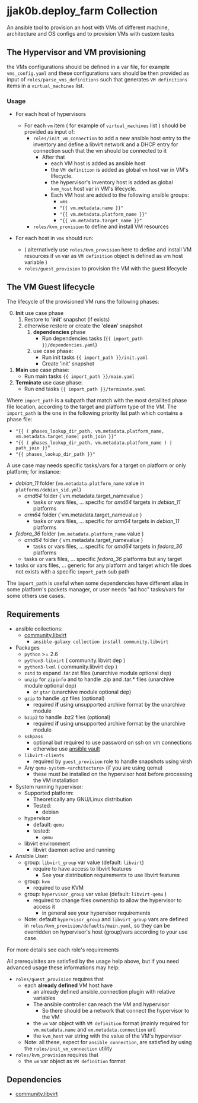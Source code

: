 # jjak0b.deploy_farm Collection

An ansible tool to provision an host with VMs of different machine, architecture and OS configs and to provision VMs with custom tasks

The Hypervisor and VM provisioning
----------------------------------

the VMs configurations should be defined in a var file, for example `vms_config.yaml` and these configurations vars should be then provided as input of `roles/parse_vms_definitions` such that generates `VM definitions` items in a `virtual_machines` list.

### Usage 
- For each host of hypervisors
  - For each `vm` item ( for example of `virtual_machines` list ) should be provided as input of:
    - `roles/init_vm_connection` to add a new ansible host entry to the inventory and define a libvirt network and a DHCP entry for connection such that the vm should be connected to it
      - After that
        - each VM host is added as ansible host
        - the `VM definition` is added as global `vm`  host var in VM's lifecycle.
        - the hypervisor's inventory host is added as global `kvm_host` host var in VM's lifecycle.
        - Each VM host are added to the following ansible groups:
          - `vms`
          - `"{{ vm.metadata.name }}"`
          - `"{{ vm.metadata.platform_name }}"`
          - `"{{ vm.metadata.target_name }}"`
    - `roles/kvm_provision` to define and install VM resources 

- For each host in `vms` should run:
  - ( alternatively use `roles/kvm_provision` here to define and install VM resources if `vm` var as `VM definition` object is defined as vm host variable )
  - `roles/guest_provision` to provision the VM with the guest lifecycle

The VM Guest lifecycle
----------------------
The lifecycle of the provisioned VM runs the following phases:

0. **Init** use case phase
   1. Restore to '**init**' snapshot (if exists)
   2. otherwise restore or create the '**clean**' snapshot
      1. **dependencies** phase
         - Run dependencies tasks (`{{ import_path }}/dependencies.yaml`)
      2. use case phase: 
         - Run init tasks `{{ import_path }}/init.yaml`
         - Create 'init' snapshot
1. **Main** use case phase: 
   - Run main tasks `{{ import_path }}/main.yaml`
2. **Terminate** use case phase: 
   - Run end tasks `{{ import_path }}/terminate.yaml`

Where `import_path` is a subpath that match with the most detailited phase file location, according to the target and platform type of the VM.
The `import_path` is the one in the following priority list path which contains a phase file:
- `"{{ ( phases_lookup_dir_path, vm.metadata.platform_name, vm.metadata.target_name| path_join }}"`
- `"{{ ( phases_lookup_dir_path, vm.metadata.platform_name ) | path_join }}"`
- `"{{ phases_lookup_dir_path }}"`

A use case may needs specific tasks/vars for a target on platform or only platform; for instance:

- *debian_11* folder (`vm.metadata.platform_name` value in `platforms/debian_sid.yml`)
    - *amd64* folder (`vm.metadata.target_namevalue )
      - tasks or vars files, ... specific for *amd64* targets in *debian_11* platforms
    - *arm64* folder (`vm.metadata.target_namevalue )
      - tasks or vars files, ... specific for *arm64* targets in *debian_11* platforms
- *fedora_36* folder (`vm.metadata.platform_name` value )
    - *amd64* folder (`vm.metadata.target_namevalue )
      - tasks or vars files, ... specific for *amd64* targets in *fedora_36* platforms
    - tasks or vars files, ... specific *fedora_36* platforms but any target
- tasks or vars files, ... generic for any platform and target which file does not exists with a specific `import_path` sub path

The `import_path` is useful when some dependencies have different alias in some platform's packets manager, or user needs "ad hoc" tasks/vars for some others use cases.

Requirements
------------

- ansible collections:
  - [community.libvirt](https://galaxy.ansible.com/community/libvirt) 
    - ```ansible-galaxy collection install community.libvirt```
- Packages
  - `python` >= 2.6
  - `python3-libvirt` ( community.libvirt dep )
  - `python3-lxml` ( community.libvirt dep )
  - `zstd` to expand .tar.zst files (unarchive module optional dep)
  - `unzip` for `zipinfo` and to handle .zip and .tar.* files (unarchive module optional dep)
    - or `gtar` (unarchive module optional dep)
  - `gzip` to handle .gz files (optional)
    - required **if** using unsupported archive format by the unarchive module
  - `bzip2` to handle .bz2 files (optional)
    - required **if** using unsupported archive format by the unarchive module
  - `sshpass`
    - optional but required to use password on ssh on vm connections
    - otherwise use [ansible vault](https://docs.ansible.com/ansible/2.8/user_guide/vault.html)
  - `libvirt-clients`
    - required by `guest_provision` role to handle snapshots using virsh
  - Any `qemu-system-<architecture>` (if you are using qemu)
    - these must be installed on the hypervisor host before processing the VM installation
- System running hypervisor:
  - Supported platform:
    - Theoretically any GNU/Linux distribution
    - Tested:
      - debian
  - hypervisor
    - default: `qemu`
    - tested:
      - `qemu`
  - libvirt environment
    - libvirt daemon active and running
- Ansible User:
  - group: `libvirt_group` var value (default: `libvirt`)
    - require to have access to libvirt features
      - See your distribution requirements to use libvirt features
  - group: `kvm`
    - required to use KVM
  - group: `hypervisor_group` var value (default: `libvirt-qemu` )
    - required to change files ownership to allow the hypervisor to access it
      - in general see your hypervisor requirements
  - Note: default `hypervisor_group` and `libvirt_group` vars are defined in `roles/kvm_provision/defaults/main.yaml`, so they can be overridden on hypervisor's host (group)vars according to your use case.

For more details see each role's requirements

All prerequisites are satisfied by the usage help above, but if you need advanced usage these informations may help:

- `roles/guest_provision` requires that
  - each **already defined** VM host have
    - an already defined ansible_connection plugin with relative variables
    - The ansible controller can reach the VM and hypervisor
      - So there should be a network that connect the hypervisor to the VM
    - the `vm` var object with `VM definition` format (mainly required for `vm.metadata.name` and `vm.metadata.connection` uri)
    - the `kvm_host` var string with the value of the VM's hypervisor
  - Note: all these, expect for `ansible_connection`, are satisfied by using the `roles/init_vm_connection` utility
- `roles/kvm_provision` requires that
  - the `vm` var object as `VM definition` format

Dependencies
------------

- [community.libvirt](https://galaxy.ansible.com/community/libvirt)